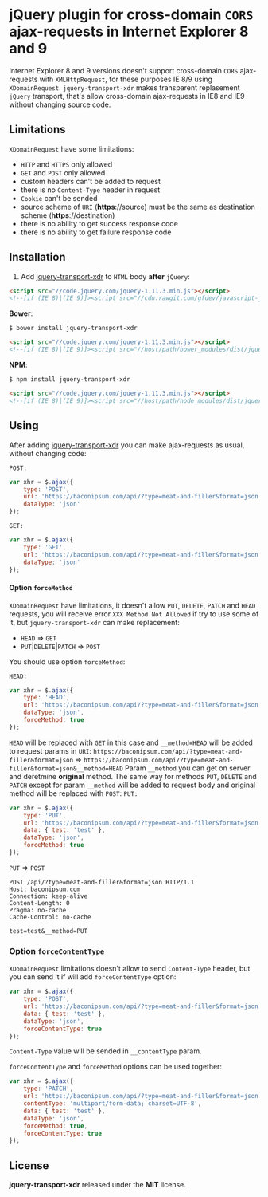 # jQuery plugin for cross-domain `CORS` ajax-requests in Internet Explorer 8 and 9

Internet Explorer 8 and 9 versions doesn't support cross-domain `CORS` ajax-requests with `XMLHttpRequest`,
for these purposes IE 8/9 using `XDomainRequest`. `jquery-transport-xdr` makes transparent replasement `jQuery` transport, that's allow cross-domain ajax-requests in IE8 and IE9 without changing source code.

## Limitations
`XDomainRequest` have some limitations:
* `HTTP` and `HTTPS` only allowed
* `GET` and `POST` only allowed
* custom headers can't be added to request
* there is no `Content-Type` header in request
* `Cookie` can't be sended
* source scheme of `URI` (**https**://source) must be the same as destination scheme (**https**://destination)
* there is no ability to get success response code
* there is no ability to get failure response code

## Installation
1. Add [jquery-transport-xdr](http://cdn.rawgit.com/gfdev/javascript-jquery-transport-xdr/master/dist/jquery.transport.xdr.min.js) to `HTML` body **after** `jQuery`:
```html
<script src="//code.jquery.com/jquery-1.11.3.min.js"></script>
<!--[if (IE 8)|(IE 9)]><script src="//cdn.rawgit.com/gfdev/javascript-jquery-transport-xdr/master/dist/jquery.transport.xdr.min.js"></script><![endif]-->
```
**Bower**:
```
$ bower install jquery-transport-xdr
```
```html
<script src="//code.jquery.com/jquery-1.11.3.min.js"></script>
<!--[if (IE 8)|(IE 9)]><script src="//host/path/bower_modules/dist/jquery.transport.xdr.min.js"></script><![endif]-->
```
**NPM**:
```
$ npm install jquery-transport-xdr
```
```html
<script src="//code.jquery.com/jquery-1.11.3.min.js"></script>
<!--[if (IE 8)|(IE 9)]><script src="//host/path/node_modules/dist/jquery.transport.xdr.min.js"></script><![endif]-->
```

## Using
After adding [jquery-transport-xdr](http://cdn.rawgit.com/gfdev/javascript-jquery-transport-xdr/master/dist/jquery.transport.xdr.min.js) you can make ajax-requests as usual, without changing code:

`POST:`
```javascript
var xhr = $.ajax({
    type: 'POST',
    url: 'https://baconipsum.com/api/?type=meat-and-filler&format=json',
    dataType: 'json'
});
```
`GET:`
```javascript
var xhr = $.ajax({
    type: 'GET',
    url: 'https://baconipsum.com/api/?type=meat-and-filler&format=json',
    dataType: 'json'
});
```

#### Option `forceMethod`
`XDomainRequest` have limitations, it doesn't allow `PUT`, `DELETE`, `PATCH` and `HEAD` requests, you will receive error `XXX Method Not Allowed` if try to use some of it, but `jquery-transport-xdr` can make replacement:

* `HEAD` => `GET`
* `PUT`|`DELETE`|`PATCH` => `POST`

You should use option `forceMethod`:

`HEAD:`
```javascript
var xhr = $.ajax({
    type: 'HEAD',
    url: 'https://baconipsum.com/api/?type=meat-and-filler&format=json',
    dataType: 'json',
    forceMethod: true
});
```
`HEAD` will be replaced with `GET` in this case and `__method=HEAD` will be added to request params in `URI`:
`https://baconipsum.com/api/?type=meat-and-filler&format=json` => `https://baconipsum.com/api/?type=meat-and-filler&format=json&__method=HEAD`
Param `__method` you can get on server and deretmine **original** method.
The same way for methods `PUT`, `DELETE` and `PATCH` except for param `__method` will be added to request body and original method will be replaced with `POST`:
`PUT:`
```javascript
var xhr = $.ajax({
    type: 'PUT',
    url: 'https://baconipsum.com/api/?type=meat-and-filler&format=json',
    data: { test: 'test' },
    dataType: 'json',
    forceMethod: true
});
```
`PUT` => `POST`
```
POST /api/?type=meat-and-filler&format=json HTTP/1.1
Host: baconipsum.com
Connection: keep-alive
Content-Length: 0
Pragma: no-cache
Cache-Control: no-cache

test=test&__method=PUT
```

### Option `forceContentType`
`XDomainRequest` limitations doesn't allow to send `Content-Type` header, but you can send it if will add `forceContentType` option:
```javascript
var xhr = $.ajax({
    type: 'POST',
    url: 'https://baconipsum.com/api/?type=meat-and-filler&format=json',
    data: { test: 'test' },
    dataType: 'json',
    forceContentType: true
});
```
`Content-Type` value will be sended in `__contentType` param.

`forceContentType` and `forceMethod` options can be used together:

```javascript
var xhr = $.ajax({
    type: 'PATCH',
    url: 'https://baconipsum.com/api/?type=meat-and-filler&format=json',
    contentType: 'multipart/form-data; charset=UTF-8',
    data: { test: 'test' },
    dataType: 'json',
    forceMethod: true,
    forceContentType: true
});
```

## License
**jquery-transport-xdr** released under the **MIT** license.
